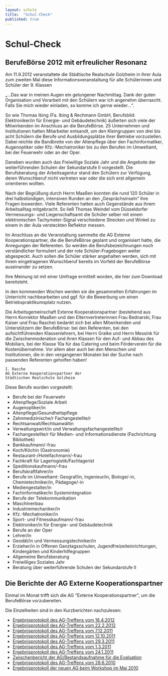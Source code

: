 ```yaml
---
layout: schule
title:  "Schul-Check"
published: true
---
```


# Schul-Check

## BerufeBörse 2012 mit erfreulicher Resonanz

Am 11.9.2012 veranstaltete die Städtische Realschule Golzheim in ihrer Aula zum zweiten Mal diese Informationsveranstaltung für alle Schülerinnen und Schüler der 9. Klassen

„…Das war in meinen Augen ein gelungener Nachmittag. Dank der guten Organisation und Vorarbeit mit den Schülern war ich angenehm überrascht. Falls Sie mich wieder einladen, so komme ich gerne wieder…“. 

So wie Thomas Ibing (Fa. Ibing & Rechmann GmbH, Berufsbild: Elektroniker/in für Energie- und Gebäudetechnik) äußerten sich viele der Mitwirkenden im Anschluss an die BerufeBörse. 25 Unternehmen und Institutionen hatten Mitarbeiter entsandt, um den Kleingruppen von drei bis acht Schülern die Berufe und Ausbildungsplätze ihrer Betriebe vorzustellen. Dabei reichte die Bandbreite von der Altenpflege über den Fachinformatiker, Augenoptiker oder Kfz.-Mechatroniker bis zu den Berufen im Umweltamt, bei der Feuerwehr oder an der Oper. 

Daneben wurden auch das Freiwillige Soziale Jahr und die Angebote der weiterführenden Schulen der Sekundarstufe II vorgestellt. Die Berufsberatung der Arbeitsagentur stand den Schülern zur Verfügung, deren Wunschberuf nicht vertreten war oder die sich erst allgemein orientieren wollten.

Nach der Begrüßung durch Herrn Maaßen konnten die rund 120 Schüler in drei halbstündigen, intensiven Runden an den „Gesprächsinseln“ ihre Fragen loswerden. Viele Referenten hatten auch Gegenstände aus ihrem Arbeitsalltag mitgebracht. So ließ Thomas Weindel vom Düsseldorfer Vermessungs- und Liegenschaftsamt die Schüler selber mit einem elektronischen Tachymeter-Signal verschiedene Strecken und Winkel zu einem in der Aula versteckten Reflektor messen.

Im Anschluss an die Veranstaltung sammelte die AG Externe Kooperationspartner, die die BerufeBörse geplant und organisiert hatte, die Anregungen der Referenten. So werden die Berufsbezeichnungen noch verständlicher formuliert und der rote Schüler-Fragebogen weiter abgespeckt. Auch sollen die Schüler stärker angehalten werden, sich mit ihrem eingetragenen Wunschberuf bereits im Vorfeld der BerufeBörse auseinander zu setzen. 

Ihre Meinung ist mit einer Umfrage ermittelt worden, die hier zum Download bereitsteht.

In den kommenden Wochen werden sie die gesammelten Erfahrungen im Unterricht nachbearbeiten und ggf. für die Bewerbung um einen Betriebspraktikumsplatz nutzen.

Die Arbeitsgemeinschaft Externe Kooperationspartner (bestehend aus Herrn Konrektor Maaßen und den Elternvertreterinnen Frau Bednarski, Frau Kaiser und Frau Rasche) bedankt sich bei allen Mitwirkenden und Unterstützern der BerufeBörse: bei den Referenten, bei den aufsichtführenden Klassenlehrern, bei Herrn Gralke und Herrn Messink für die Zwischenmoderation und ihren Klassen für den Auf- und Abbau des Mobiliars, bei der Klasse 10a für das Catering und beim Förderverein für die Kostenübernahme. Vor allem aber auch bei den Menschen und Institutionen, die in den vergangenen Monaten bei der Suche nach passenden Referenten geholfen haben!

	I. Rasche
	AG Externe Kooperationspartner der
	Städtischen Realschule Golzheim 

Diese Berufe wurden vorgestellt:

- Berufe bei der Feuerwehr
- Altenpflege/Soziale Arbeit
- Augenoptiker/in
- Altenpflege/Gesundheitspflege
- Zahnmedizinische/r Fachangestellte/r
- Rechtsanwalt/Rechtsanwältin
- Verwaltungswirt/in und Verwaltungsfachangestellte/r
- Fachangestellte/r für Medien- und Informationsdienste (Fachrichtung Bibliothek)
- Bankkaufmann/-frau
- Koch/Köchin (Gastronomie)
- Restaurant-/Hotelfachmann/-frau
- Fachkraft für Lagerlogistik/Fachlagerist
- Speditionskaufmann/-frau
- Berufskraftfahrer/in
- Berufe im Umweltamt: Geograf/in, Ingenieur/in, Biologe/-in, Chemietechniker/in, Pädagoge/-in
- Mediengestalter/in
- Fachinformatiker/in Systemintegration
- Berufe der Telekommunikation
- Maschinenbau
- Industriemechaniker/in
- Kfz.-Mechatroniker/in
- Sport- und Fitnesskaufmann/-frau
- Elektroniker/in für Energie- und Gebäudetechnik
- Berufe an der Oper
- Lehrer/in
- Geodät/in und Vermessungstechniker/in
- Erzieher/in in Offenen Ganztagsschulen, Jugendfreizeiteinrichtungen, Kindergärten und Kinderhilfegruppen
- Allgemeine Berufsberatung
- Freiwilliges Soziales Jahr
- Beratung über weiterführende Schulen der Sekundarstufe II	  

## Die Berichte der AG Externe Kooperationspartner

Einmal im Monat trifft sich die AG "Externe Kooperationspartner", um die BerufeBörse vorzubereiten. 

Die Einzelheiten sind in den Kurzberichten nachzulesen:

- [Ergebnisprotokoll des AG-Treffens vom 18.4.2012](res/20120418-bericht-externe-kooperationspartner.pdf)
- [Ergebnisprotokoll des AG-Treffens vom 22.2.2012](res/20120222-bericht-externe-kooperationspartner.pdf)
- [Ergebnisprotokoll des AG-Treffens vom 7.12.2011](res/20111207-bericht-externe-kooperationspartner.pdf)
- [Ergebnisprotokoll des AG-Treffens vom 12.10.2011](res/20111012-bericht-externe-kooperationspartner.pdf)
- [Ergebnisprotokoll des AG-Treffens vom 29.3.2011](res/20110329-bericht-externe-kooperationspartner.pdf)
- [Ergebnisprotokoll des AG-Treffens vom 1.3.2011](res/20110301-bericht-externe-kooperationspartner.pdf)
- [Ergebnisprotokoll des AG-Treffens vom 24.1.2011](res/20110124-bericht-externe-kooperationspartner.pdf)
- [Zwischenbericht der AG/Bestandsaufnahme für die Evaluation](res/zwischenbericht-der-ag-externe-kooperationspar.pdf)
- [Ergebnisprotokoll des AG-Treffens vom 28.6.2010](res/20100628-bericht-externe-kooperationspartner.pdf)
- [Ergebnisprotokoll der neuen AG beim Workshop im Mai 2010](res/bericht-der-arbeitsgruppe-4-vom-workshop.pdf)
